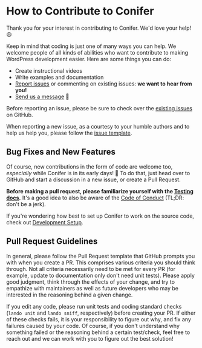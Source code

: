 # How to Contribute to Conifer

Thank you for your interest in contributing to Conifer. We'd love your help! 😃

Keep in mind that coding is just one of many ways you can help. We welcome people of all kinds of abilities who want to contribute to making WordPress development easier. Here are some things you can do:

* Create instructional videos
* Write examples and documentation
* [Report issues](https://github.com/sitecrafting/conifer/issues) or commenting on existing issues: **we want to hear from you!**
* [Send us a message](mailto:team@coniferplug.in) 👋

Before reporting an issue, please be sure to check over the [existing issues](https://github.com/sitecrafting/conifer/issues) on GitHub.

When reporting a new issue, as a courtesy to your humble authors and to help us help you, please follow the [issue template](https://github.com/sitecrafting/conifer/issues/new).

## Bug Fixes and New Features

Of course, new contributions in the form of code are welcome too, *especially* while Conifer is in its early days! 👶 To do that, just head over to GitHub and start a discussion in a new issue, or create a Pull Request.

**Before making a pull request, please familiarize yourself with the [Testing docs](/testing.md).** It's a good idea to also be aware of the [Code of Conduct](/code-of-conduct.md) (TL;DR: don't be a jerk).

If you're wondering how best to set up Conifer to work on the source code, check out [Development Setup](/dev-setup.md).

## Pull Request Guidelines

In general, please follow the Pull Request template that GitHub prompts you with when you create a PR. This comprises various criteria you should think through. Not all criteria necessarily need to be met for every PR (for example, update to documentation only don't need unit tests). Please apply good judgment, think through the effects of your change, and try to empathize with maintainers as well as future developers who may be interested in the reasoning behind a given change.

If you edit any code, please run unit tests and coding standard checks (`lando unit` and `lando sniff`, respectively) before creating your PR. If either of these checks fails, it is your responsibility to figure out why, and fix any failures caused by your code. Of course, if you don't understand why something failed or the reasoning behind a certain test/check, feel free to reach out and we can work with you to figure out the best solution!
